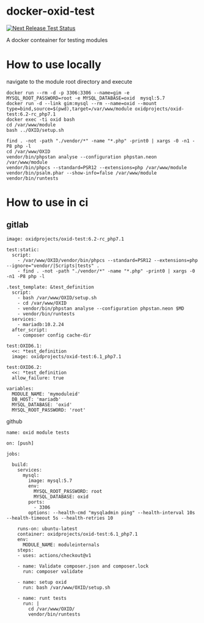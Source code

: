 # docker-oxid-test
[![Next Release Test Status](https://github.com/OXIDprojects/docker-oxid-test/workflows/oxid%20module%20tests/badge.svg?branch=master)](https://github.com/OXIDprojects/docker-oxid-test/actions?query=branch%3Amaster)

A docker conteainer for testing modules


# How to use locally
navigate to the module root directory and execute
```
docker run --rm -d -p 3306:3306 --name=gim -e  MYSQL_ROOT_PASSWORD=root -e MYSQL_DATABASE=oxid  mysql:5.7
docker run -d --link gim:mysql --rm --name=oxid --mount type=bind,source=$(pwd),target=/var/www/module oxidprojects/oxid-test:6.2-rc_php7.1
docker exec -ti oxid bash
cd /var/www/module
bash ../OXID/setup.sh

find . -not -path "./vendor/*" -name "*.php" -print0 | xargs -0 -n1 -P8 php -l
cd /var/www/OXID
vendor/bin/phpstan analyse --configuration phpstan.neon /var/www/module
vendor/bin/phpcs --standard=PSR12 --extensions=php /var/www/module
vendor/bin/psalm.phar --show-info=false /var/www/module
vendor/bin/runtests 
```

# How to use in ci

## gitlab

```
image: oxidprojects/oxid-test:6.2-rc_php7.1

test:static:
  script:
    - /var/www/OXID/vendor/bin/phpcs --standard=PSR12 --extensions=php --ignore="vendor/|Scripts|tests" .
    - find . -not -path "./vendor/*" -name "*.php" -print0 | xargs -0 -n1 -P8 php -l

.test_template: &test_definition
  script:
    - bash /var/www/OXID/setup.sh
    - cd /var/www/OXID
    - vendor/bin/phpstan analyse --configuration phpstan.neon $MD
    - vendor/bin/runtests
  services:
    - mariadb:10.2.24
  after_script:
    - composer config cache-dir

test:OXID6.1:
  <<: *test_definition
  image: oxidprojects/oxid-test:6.1_php7.1

test:OXID6.2:
  <<: *test_definition
  allow_failure: true

variables:
  MODULE_NAME: 'mymoduleid'
  DB_HOST: 'mariadb'
  MYSQL_DATABASE: 'oxid'
  MYSQL_ROOT_PASSWORD: 'root'
```

github
```
name: oxid module tests

on: [push]

jobs:

  build:
    services:
      mysql:
        image: mysql:5.7
        env:
          MYSQL_ROOT_PASSWORD: root
          MYSQL_DATABASE: oxid
        ports: 
          - 3306
        options: --health-cmd "mysqladmin ping" --health-interval 10s --health-timeout 5s --health-retries 10

    runs-on: ubuntu-latest
    container: oxidprojects/oxid-test:6.1_php7.1
    env:
      MODULE_NAME: moduleinternals
    steps:
    - uses: actions/checkout@v1
        
    - name: Validate composer.json and composer.lock
      run: composer validate

    - name: setup oxid
      run: bash /var/www/OXID/setup.sh

    - name: runt tests
      run: |
        cd /var/www/OXID/
        vendor/bin/runtests

```
